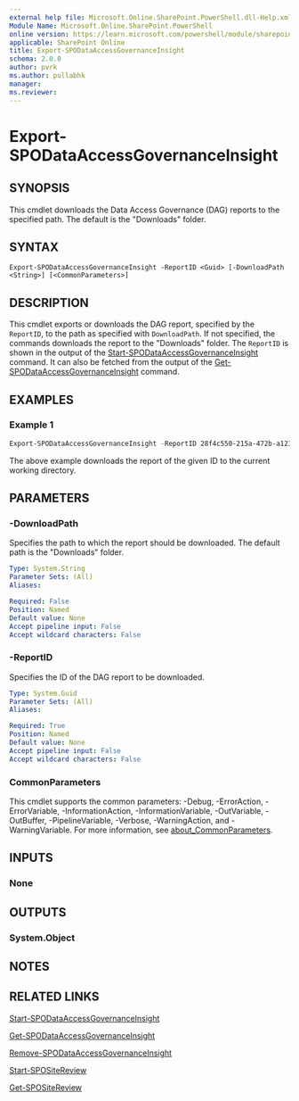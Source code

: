 ```yaml
---
external help file: Microsoft.Online.SharePoint.PowerShell.dll-Help.xml
Module Name: Microsoft.Online.SharePoint.PowerShell
online version: https://learn.microsoft.com/powershell/module/sharepoint-online/export-spodataaccessgovernanceinsight
applicable: SharePoint Online
title: Export-SPODataAccessGovernanceInsight
schema: 2.0.0
author: pvrk
ms.author: pullabhk
manager:
ms.reviewer:
---
```


# Export-SPODataAccessGovernanceInsight

## SYNOPSIS

This cmdlet downloads the Data Access Governance (DAG) reports to the specified path. The default is the "Downloads" folder.

## SYNTAX

```
Export-SPODataAccessGovernanceInsight -ReportID <Guid> [-DownloadPath <String>] [<CommonParameters>]
```

## DESCRIPTION

This cmdlet exports or downloads the DAG report, specified by the `ReportID`, to the path as specified with `DownloadPath`. If not specified, the commands downloads the report to the "Downloads" folder. The `ReportID` is shown in the output of the [Start-SPODataAccessGovernanceInsight](./Start-SPODataAccessGovernanceInsight.md) command. It can also be fetched from the output of the [Get-SPODataAccessGovernanceInsight](./Get-SPODataAccessGovernanceInsight.md) command.

## EXAMPLES

### Example 1

```powershell
Export-SPODataAccessGovernanceInsight -ReportID 28f4c550-215a-472b-a123-c11e5fa8804c
```

The above example downloads the report of the given ID to the current working directory.

## PARAMETERS

### -DownloadPath

Specifies the path to which the report should be downloaded. The default path is the "Downloads" folder.

```yaml
Type: System.String
Parameter Sets: (All)
Aliases:

Required: False
Position: Named
Default value: None
Accept pipeline input: False
Accept wildcard characters: False
```

### -ReportID

Specifies the ID of the DAG report to be downloaded.

```yaml
Type: System.Guid
Parameter Sets: (All)
Aliases:

Required: True
Position: Named
Default value: None
Accept pipeline input: False
Accept wildcard characters: False
```

### CommonParameters

This cmdlet supports the common parameters: -Debug, -ErrorAction, -ErrorVariable, -InformationAction, -InformationVariable, -OutVariable, -OutBuffer, -PipelineVariable, -Verbose, -WarningAction, and -WarningVariable. For more information, see [about_CommonParameters](https://go.microsoft.com/fwlink/?LinkID=113216).

## INPUTS

### None

## OUTPUTS

### System.Object

## NOTES

## RELATED LINKS

[Start-SPODataAccessGovernanceInsight](./Start-SPODataAccessGovernanceInsight.md)

[Get-SPODataAccessGovernanceInsight](./Get-SPODataAccessGovernanceInsight.md)

[Remove-SPODataAccessGovernanceInsight](./Remove-SPODataAccessGovernanceInsight.md)

[Start-SPOSiteReview](./Start-SPOSiteReview.md)

[Get-SPOSiteReview](./Get-SPOSiteReview.md)
